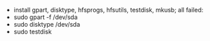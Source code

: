 - install gpart, disktype, hfsprogs, hfsutils, testdisk, mkusb; all failed:
- sudo gpart -f /dev/sda
- sudo disktype /dev/sda
- sudo testdisk
